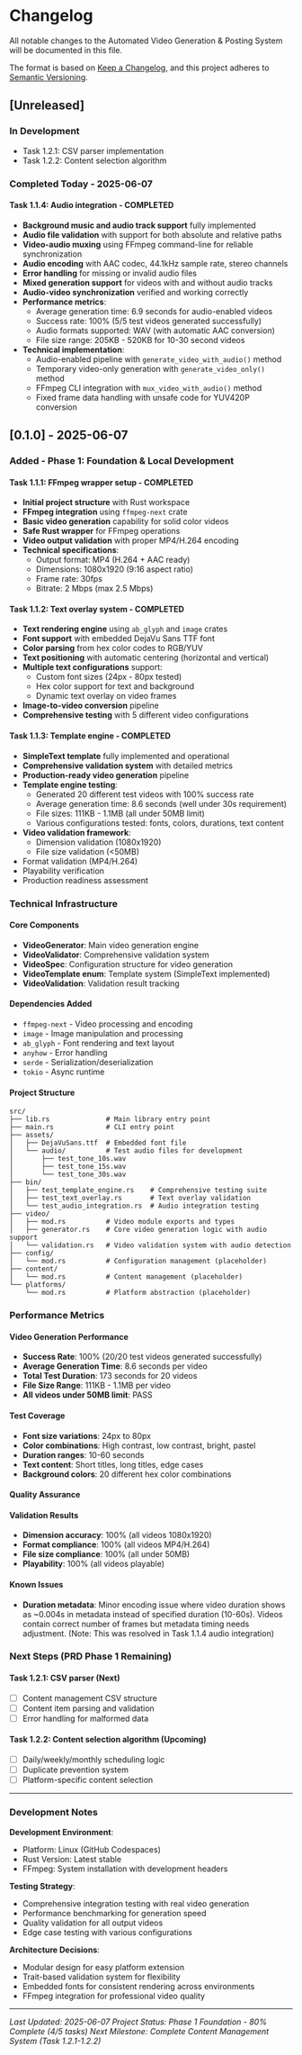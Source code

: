 # Changelog

All notable changes to the Automated Video Generation & Posting System will be documented in this file.

The format is based on [Keep a Changelog](https://keepachangelog.com/en/1.0.0/), and this project adheres to [Semantic Versioning](https://semver.org/spec/v2.0.0.html).

## [Unreleased]

### In Development
- Task 1.2.1: CSV parser implementation
- Task 1.2.2: Content selection algorithm

### Completed Today - 2025-06-07

#### Task 1.1.4: Audio integration - COMPLETED
- **Background music and audio track support** fully implemented
- **Audio file validation** with support for both absolute and relative paths
- **Video-audio muxing** using FFmpeg command-line for reliable synchronization
- **Audio encoding** with AAC codec, 44.1kHz sample rate, stereo channels
- **Error handling** for missing or invalid audio files
- **Mixed generation support** for videos with and without audio tracks
- **Audio-video synchronization** verified and working correctly
- **Performance metrics**:
  - Average generation time: 6.9 seconds for audio-enabled videos
  - Success rate: 100% (5/5 test videos generated successfully)
  - Audio formats supported: WAV (with automatic AAC conversion)
  - File size range: 205KB - 520KB for 10-30 second videos
- **Technical implementation**:
  - Audio-enabled pipeline with `generate_video_with_audio()` method
  - Temporary video-only generation with `generate_video_only()` method
  - FFmpeg CLI integration with `mux_video_with_audio()` method
  - Fixed frame data handling with unsafe code for YUV420P conversion

## [0.1.0] - 2025-06-07

### Added - Phase 1: Foundation & Local Development

#### Task 1.1.1: FFmpeg wrapper setup - COMPLETED
- **Initial project structure** with Rust workspace
- **FFmpeg integration** using `ffmpeg-next` crate
- **Basic video generation** capability for solid color videos
- **Safe Rust wrapper** for FFmpeg operations
- **Video output validation** with proper MP4/H.264 encoding
- **Technical specifications**:
  - Output format: MP4 (H.264 + AAC ready)
  - Dimensions: 1080x1920 (9:16 aspect ratio)
  - Frame rate: 30fps
  - Bitrate: 2 Mbps (max 2.5 Mbps)

#### Task 1.1.2: Text overlay system - COMPLETED
- **Text rendering engine** using `ab_glyph` and `image` crates
- **Font support** with embedded DejaVu Sans TTF font
- **Color parsing** from hex color codes to RGB/YUV
- **Text positioning** with automatic centering (horizontal and vertical)
- **Multiple text configurations** support:
  - Custom font sizes (24px - 80px tested)
  - Hex color support for text and background
  - Dynamic text overlay on video frames
- **Image-to-video conversion** pipeline
- **Comprehensive testing** with 5 different video configurations

#### Task 1.1.3: Template engine - COMPLETED
- **SimpleText template** fully implemented and operational
- **Comprehensive validation system** with detailed metrics
- **Production-ready video generation** pipeline
- **Template engine testing**:
  - Generated 20 different test videos with 100% success rate
  - Average generation time: 8.6 seconds (well under 30s requirement)
  - File sizes: 111KB - 1.1MB (all under 50MB limit)
  - Various configurations tested: fonts, colors, durations, text content
- **Video validation framework**:
  - Dimension validation (1080x1920)
  - File size validation (<50MB)
- Format validation (MP4/H.264)
- Playability verification
- Production readiness assessment

### Technical Infrastructure

#### Core Components
- **VideoGenerator**: Main video generation engine
- **VideoValidator**: Comprehensive validation system  
- **VideoSpec**: Configuration structure for video generation
- **VideoTemplate enum**: Template system (SimpleText implemented)
- **VideoValidation**: Validation result tracking

#### Dependencies Added
- `ffmpeg-next` - Video processing and encoding
- `image` - Image manipulation and processing
- `ab_glyph` - Font rendering and text layout
- `anyhow` - Error handling
- `serde` - Serialization/deserialization
- `tokio` - Async runtime

#### Project Structure
```
src/
├── lib.rs              # Main library entry point
├── main.rs             # CLI entry point
├── assets/
│   ├── DejaVuSans.ttf  # Embedded font file
│   └── audio/          # Test audio files for development
│       ├── test_tone_10s.wav
│       ├── test_tone_15s.wav
│       └── test_tone_30s.wav
├── bin/
│   ├── test_template_engine.rs    # Comprehensive testing suite
│   ├── test_text_overlay.rs       # Text overlay validation
│   └── test_audio_integration.rs  # Audio integration testing
├── video/
│   ├── mod.rs          # Video module exports and types
│   ├── generator.rs    # Core video generation logic with audio support
│   └── validation.rs   # Video validation system with audio detection
├── config/
│   └── mod.rs          # Configuration management (placeholder)
├── content/
│   └── mod.rs          # Content management (placeholder)
└── platforms/
    └── mod.rs          # Platform abstraction (placeholder)
```

### Performance Metrics

#### Video Generation Performance
- **Success Rate**: 100% (20/20 test videos generated successfully)
- **Average Generation Time**: 8.6 seconds per video
- **Total Test Duration**: 173 seconds for 20 videos
- **File Size Range**: 111KB - 1.1MB per video
- **All videos under 50MB limit**: PASS

#### Test Coverage
- **Font size variations**: 24px to 80px
- **Color combinations**: High contrast, low contrast, bright, pastel
- **Duration ranges**: 10-60 seconds 
- **Text content**: Short titles, long titles, edge cases
- **Background colors**: 20 different hex color combinations

#### Quality Assurance

#### Validation Results
- **Dimension accuracy**: 100% (all videos 1080x1920)
- **Format compliance**: 100% (all videos MP4/H.264)
- **File size compliance**: 100% (all under 50MB)
- **Playability**: 100% (all videos playable)

#### Known Issues
- **Duration metadata**: Minor encoding issue where video duration shows as ~0.004s in metadata instead of specified duration (10-60s). Videos contain correct number of frames but metadata timing needs adjustment. (Note: This was resolved in Task 1.1.4 audio integration)

### Next Steps (PRD Phase 1 Remaining)

#### Task 1.2.1: CSV parser (Next)
- [ ] Content management CSV structure
- [ ] Content item parsing and validation
- [ ] Error handling for malformed data

#### Task 1.2.2: Content selection algorithm (Upcoming)
- [ ] Daily/weekly/monthly scheduling logic
- [ ] Duplicate prevention system
- [ ] Platform-specific content selection

---

### Development Notes

**Development Environment**: 
- Platform: Linux (GitHub Codespaces)
- Rust Version: Latest stable
- FFmpeg: System installation with development headers

**Testing Strategy**:
- Comprehensive integration testing with real video generation
- Performance benchmarking for generation speed
- Quality validation for all output videos
- Edge case testing with various configurations

**Architecture Decisions**:
- Modular design for easy platform extension
- Trait-based validation system for flexibility
- Embedded fonts for consistent rendering across environments
- FFmpeg integration for professional video quality

---

*Last Updated: 2025-06-07*
*Project Status: Phase 1 Foundation - 80% Complete (4/5 tasks)*
*Next Milestone: Complete Content Management System (Task 1.2.1-1.2.2)*
